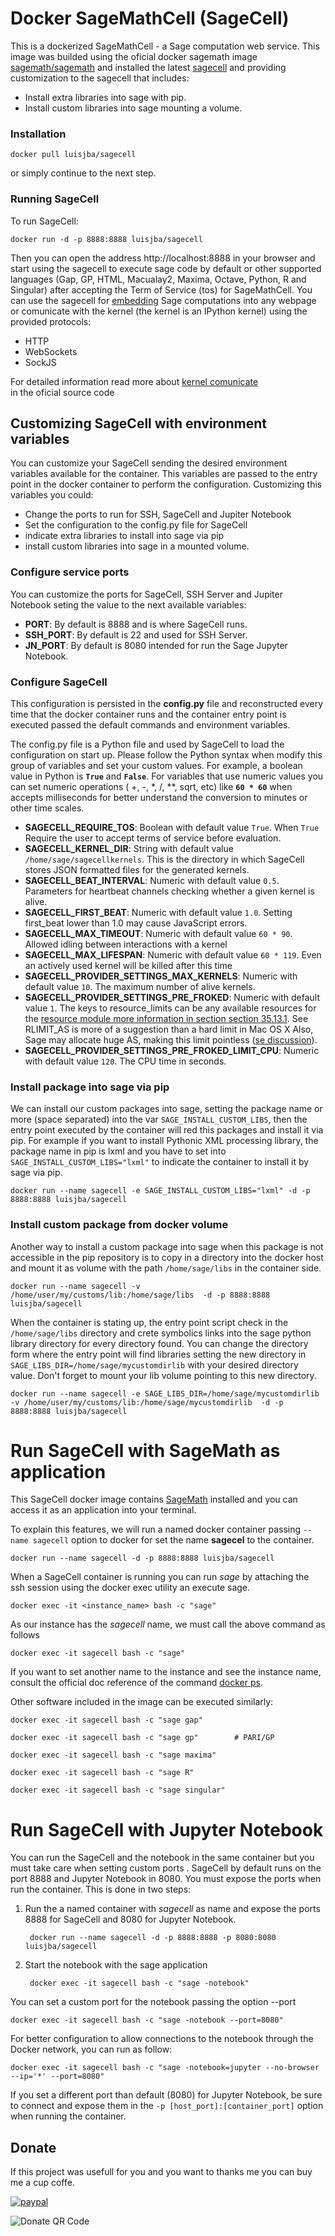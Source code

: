 # Docker SageMathCell (SageCell)

This is a dockerized SageMathCell - a Sage computation web service. 
This image was builded using the oficial docker sagemath image 
[sagemath/sagemath](https://hub.docker.com/r/sagemath/sagemath) and 
installed the latest [sagecell](https://github.com/sagemath/sagecell) and providing 
customization to the sagecell that includes:
- Install extra libraries into sage with pip.
- Install custom libraries into sage mounting a volume.

### Installation

    docker pull luisjba/sagecell

or simply continue to the next step.

### Running SageCell

To run SageCell:

    docker run -d -p 8888:8888 luisjba/sagecell

Then you can open the address http://localhost:8888 in your browser and start
using the sagecell to execute sage code by default or other supported languages 
(Gap, GP, HTML, Macualay2, Maxima, Octave, Python, R and Singular) after accepting 
the Term of Service (tos) for SageMathCell. 
You can use the sagecell for [embedding](https://github.com/sagemath/sagecell/blob/master/doc/embedding.rst) 
Sage computations into any webpage or comunicate with the kernel (the  kernel is an IPython kernel)
using the provided protocols:

- HTTP
- WebSockets  
- SockJS

For detailed information read more about [kernel comunicate](https://github.com/sagemath/sagecell/blob/master/doc/messages.md)  
in the oficial source code

## Customizing SageCell with environment variables

You can customize your SageCell sending the desired  environment variables
available for the container. This variables are passed to the entry point in
the docker container to perform the configuration. Customizing this variables 
you could:  

- Change the ports to run for SSH, SageCell and Jupiter Notebook
- Set the configuration to the config.py file for SageCell
- indicate extra libraries to install into sage via pip 
- install custom libraries into sage in a mounted volume.

### Configure service ports

You can customize the ports for SageCell, SSH Server and Jupiter Notebook 
seting the value to the next available variables:

- **PORT**: By default is 8888 and is where SageCell runs.
- **SSH_PORT**: By default is 22 and used for SSH Server.
- **JN_PORT**: By default is 8080 intended for run the Sage Jupyter Notebook.

### Configure SageCell

This configuration is persisted in the **config.py** file and reconstructed 
every time that the docker container runs and the container entry point is 
executed passed the default commands and environment variables. 

The config.py file is a Python file and used by SageCell to load the configuration 
on start up. Please follow the Python syntax when modify this group of variables 
and set your custom values. For example, a boolean value in Python is **`True`** and **`False`**.
For variables that use numeric values you can set numeric operations ( +, -, *, /, **, sqrt, etc) like  **`60 * 60`** when 
accepts milliseconds for better understand the conversion to minutes or other time scales.


- **SAGECELL_REQUIRE_TOS**: Boolean with default value `True`. 
When `True` Require the user to accept terms of service before evaluation.
- **SAGECELL_KERNEL_DIR**: String with default value `/home/sage/sagecellkernels`. 
This is the directory in which SageCell stores JSON formatted files for the generated kernels.
- **SAGECELL_BEAT_INTERVAL**: Numeric with default value `0.5`. 
Parameters for heartbeat channels checking whether a given kernel is alive. 
- **SAGECELL_FIRST_BEAT**: Numeric with default value `1.0`. 
Setting first_beat lower than 1.0 may cause JavaScript errors.
- **SAGECELL_MAX_TIMEOUT**: Numeric with default value `60 * 90`. 
Allowed idling between interactions with a kernel
- **SAGECELL_MAX_LIFESPAN**: Numeric with default value `60 * 119`. 
Even an actively used kernel will be killed after this time
- **SAGECELL_PROVIDER_SETTINGS_MAX_KERNELS**: Numeric with default value `10`. 
The maximum number of alive kernels.
- **SAGECELL_PROVIDER_SETTINGS_PRE_FROKED**: Numeric with default value `1`. 
The keys to resource_limits can be any available resources
for the [resource module more information in section section 35.13.1](http://docs.python.org/library/resource.html ). 
See RLIMIT_AS is more of a suggestion than a hard limit in Mac OS X
Also, Sage may allocate huge AS, making this limit pointless 
([se discussion](https://groups.google.com/d/topic/sage-devel/1MM7UPcrW18/discussion)).
- **SAGECELL_PROVIDER_SETTINGS_PRE_FROKED_LIMIT_CPU**: Numeric with default value `120`. 
The CPU time in seconds.

### Install package into sage via pip

We can install our custom packages into sage, setting the package name or more (space separated) into 
the var `SAGE_INSTALL_CUSTOM_LIBS`, then the entry point executed by the container will red this packages
and install it via pip. For example if you want to install Pythonic XML processing library, the package name
in pip is lxml and you have to set into `SAGE_INSTALL_CUSTOM_LIBS="lxml"` to indicate the container to install
it by sage via pip.

    docker run --name sagecell -e SAGE_INSTALL_CUSTOM_LIBS="lxml" -d -p 8888:8888 luisjba/sagecell   

### Install custom package from docker volume

Another way to install a custom package into sage when this package is not accessible in the pip 
repository is to copy in a directory into the docker host and mount it as volume with the path `/home/sage/libs`
in the container side.

    docker run --name sagecell -v /home/user/my/customs/lib:/home/sage/libs  -d -p 8888:8888 luisjba/sagecell
    
When the container is stating up, the entry point script check in the `/home/sage/libs` directory and crete symbolics links
into the sage python library directory for every directory found. You can change the directory form where 
the entry point will find libraries setting the new directory in `SAGE_LIBS_DIR=/home/sage/mycustomdirlib`
with your desired directory value. Don't forget to mount your lib volume pointing to this new directory.

    docker run --name sagecell -e SAGE_LIBS_DIR=/home/sage/mycustomdirlib -v /home/user/my/customs/lib:/home/sage/mycustomdirlib  -d -p 8888:8888 luisjba/sagecell


# Run SageCell with SageMath as application

This SageCell docker image contains [SageMath](http://www.sagemath.org "SageMath is a free open-source mathematics software system licensed under the GPL")
installed and you can access it as an application into your terminal.
 
To explain this features, we will run a named docker container passing `--name sagecell` option to docker for 
set the name **sagecel** to the container.

    docker run --name sagecell -d -p 8888:8888 luisjba/sagecell

When a SageCell container is running you can run *sage* by attaching the ssh session using
the docker exec utility an execute sage.

    docker exec -it <instance_name> bash -c "sage"

As our instance has the *sagecell* name, we must call the above command as follows
    
    docker exec -it sagecell bash -c "sage"

If you want to set another name to the instance and see the instance name, consult the official
doc reference of the command [docker ps](https://docs.docker.com/engine/reference/commandline/ps/).


Other software included in the image can be executed similarly:

    docker exec -it sagecell bash -c "sage gap"

    docker exec -it sagecell bash -c "sage gp"        # PARI/GP

    docker exec -it sagecell bash -c "sage maxima"

    docker exec -it sagecell bash -c "sage R"

    docker exec -it sagecell bash -c "sage singular"

# Run SageCell with Jupyter Notebook

You can run the SageCell and the notebook in the same container but you
must take care when setting custom ports . SageCell by default runs on the port 8888
and Jupyter Notebook in 8080. You must expose the ports when run the container.
This is done in two steps:

1. Run the a named container with *sagecell* as name and expose the ports 8888 for SageCell
and 8080 for Jupyter Notebook.

        docker run --name sagecell -d -p 8888:8888 -p 8080:8080 luisjba/sagecell
        
2. Start the notebook with the sage application

        docker exec -it sagecell bash -c "sage -notebook"

You can set a custom port for the notebook passing the option --port

    docker exec -it sagecell bash -c "sage -notebook --port=8080"

For better configuration to allow connections to the notebook through the Docker network, you can run as follow:

    docker exec -it sagecell bash -c "sage -notebook=jupyter --no-browser --ip='*' --port=8080"
    
If you set a different port than default (8080) for Jupyter Notebook, be sure to connect and expose 
them in the `-p [host_port]:[container_port]` option when running the container.

## Donate

If this project was usefull for you and you want to thanks me you can buy me a cup coffe.

[![paypal](https://www.paypalobjects.com/en_US/i/btn/btn_donateCC_LG.gif)](https://www.paypal.com/cgi-bin/webscr?cmd=_s-xclick&hosted_button_id=GVCZHZPGL7E2U&source=url)

![Donate QR Code ](images/Donate_QR_Code.png "Buy me a cup of Coffe :)")
